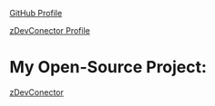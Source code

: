 [GitHub Profile](https://github.com/zayidu)

[zDevConector Profile](https://powerful-brook-38361.herokuapp.com/profile/5eccd4c4672f18b60a4e7bc4)

# My Open-Source Project:

[zDevConector](https://powerful-brook-38361.herokuapp.com)
